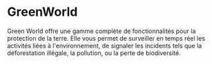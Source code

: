 # GreenWorld
Green World offre une gamme complète de fonctionnalités pour la protection de la terre. Elle vous permet de surveiller en temps réel les activités liées à l'environnement, de signaler les incidents tels que la déforestation  illégale, la pollution, ou la perte de biodiversité.
